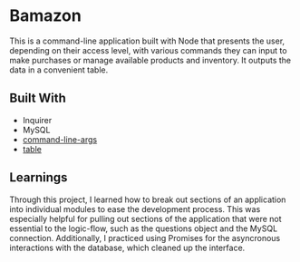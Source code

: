 # Bamazon

This is a command-line application built with Node that presents the user, depending on their access level, with various commands they can input to make purchases or manage available products and inventory. It outputs the data in a convenient table.

## Built With

- Inquirer
- MySQL
- [command-line-args](https://www.npmjs.com/package/command-line-args)
- [table](https://www.npmjs.com/package/table)

## Learnings

Through this project, I learned how to break out sections of an application into individual modules to ease the development process. This was especially helpful for pulling out sections of the application that were not essential to the logic-flow, such as the questions object and the MySQL connection. Additionally, I practiced using Promises for the asyncronous interactions with the database, which cleaned up the interface.
